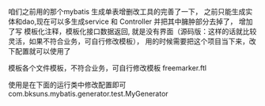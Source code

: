 咱们之前用的那个mybatis 生成单表增删改工具的完善了一下，
之前只能生成实体和dao,现在可以多生成service 和 Controller 并把其中臃肿部分去掉了，
增加了写 模板化注释，模板化接口数据返回,
就是没有界面（源码版：这样的话就比较灵活，如果不符合业务，可自行修改模板），
用的时候需要把这个项目当下来，改下配置就可以使用了

模板各个文件模板，不符合业务，可自行修改模板
freemarker.ftl

使用是在下面的运行类中修改配置即可
com.bksuns.mybatis.generator.test.MyGenerator

